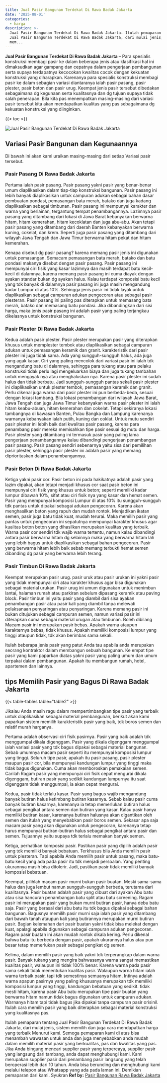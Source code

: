 ```yaml
---
title: Jual Pasir Bangunan Terdekat Di Rawa Badak Jakarta
date: '2025-08-01'
categories:
  - harga
description: >-
  Jual Pasir Bangunan Terdekat Di Rawa Badak Jakarta. Itulah pemaparan tentang
  Jual Pasir Bangunan Terdekat Di Rawa Badak Jakarta, dari mulai jenis, sistem
  mem...
---
```


**Jual Pasir Bangunan Terdekat Di Rawa Badak Jakarta** – Para spesialis konstruksi membagi pasir ke dalam beberapa jenis atau klasifikasi hal ini dimaksudkan agar gampang dan cepatnya dalam pengerjaan pembangunan serta supaya terdapatnya kecocokan kwalitas cocok dengan kekuatan konstruksi yang diharapkan. Karenanya para spesialis konstruksi membagi pasir ke dalam sebagian variasi diantaranya ialah pasir pasang, pasir plester, pasir beton dan pasir urug. Keempat jenis pasir tersebut dibedakan sebagaimana dg kegunaan serta kualitasnya dan dg tujuan supaya tidak salah penerapan. Bila kita pas menempatkan masing-masing dari variasi pasir tersebut kita akan mendapatkan kualitas yang pas sebagaimana dg kekuatan konstruksi yang diinginkan.

{{< toc >}}

![Jual Pasir Bangunan Terdekat Di Rawa Badak Jakarta](/images/jual-pasir-bangunan-52.png)

## Variasi Pasir Bangunan dan Kegunaannya

Di bawah ini akan kami uraikan masing-masing dari setiap Variasi pasir tersebut.

### Pasir Pasang Di Rawa Badak Jakarta

Pertama ialah pasir pasang. Pasir pasang yakni pasir yang benar-benar umum diaplikasikan dalam tiap-tiap konstruksi bangunan. Pasir pasang ini lebih banyak diaplikasikan untuk campuran adukan sebagai bahan dasar pembuatan pondasi, pemasangan bata merah, batako dan juga kadang diaplikasikan sebagai timbunan. Pasir pasang ini mempunyai karakter dan warna yang berlainan, tergantung tempat penambangannya. Lazimnya pasir pasang yang ditambang dari lokasi di Jawa Barat kebanyakan berwarna hitam, hitam kemerahan, hitam kecoklatan dan juga abu-abu. Akan tetapi pasir pasang yang ditambang dari daerah Banten kebanyakan berwarna kuning, cokelat, dan krem. Seperti juga pasir pasang yang ditambang dari wilayah Jawa Tengah dan Jawa Timur berwarna hitam pekat dan hitam kemerahan.

Kenapa disebut dg pasir pasang? karena memang pasir jenis ini digunakan untuk pemasangan. Semacam pemasangan bata merah, batako dan batu pondasi makanya disebut dengan pasir pasang. Pasir pasang ini mempunyai ciri fisik yang kasar lazimnya dan masih terdapat batu kecil-kecil di dalamnya, karena memang pasir pasang ini cuma diayak dengan ayakan standar bukan dg ayakan halus. Kalau terdapat komposisi batu kecil yang tdk banyak di dalamnya pasir pasang ini juga masih mengandung kadar Lumpur di atas 10%. Sehingga jenis pasir ini tidak layak untuk diaplikasikan sebagai campuran adukan pengecoran atau sebagai pasir plesteran. Pasir pasang ini paling pas diterapkan untuk memasang bata merah, batako dan memasang batu pondasi. Jika dibandingkan dari sisi harga, maka jenis pasir pasang ini adalah pasir yang paling terjangkau dikelasnya untuk konstruksi bangunan.

### Pasir Plester Di Rawa Badak Jakarta

Kedua adalah pasir plester. Pasir plester merupakan pasir yang diterapkan khusus untuk memplester tembok atau diaplikasikan sebagai campuran adukan untuk pemasangan keramik dan granit. karakteristik dari pasir plester ini juga tidak sama. Ada yang sungguh-sungguh halus, ada juga yang agak kasar. Ciri yang paling mencolok dari variasi pasir ini ialah tdk mengandung batu di dalamnya, sehingga para tukang atau para pelaku konstruksi tidak perlu lagi mengeluarkan biaya dan juga tukang tambahan untuk mengayak nya atau menghaluskan nya. Karena pasir plester ini sudah halus dan tidak berbatu. Jadi sungguh-sungguh pantas sekali pasir plester ini diaplikasikan untuk plester tembok, pemasangan keramik dan granit. Perlu dikenal juga warna dari pasir plester ini pun berbeda-beda, sesuai dengan lokasi tambang. Bila lokasi penambangan dari wilayah Jawa Barat, Jawa Tengah dan juga Jawa Timur kebanyakan warna pasir plester ini ialah hitam keabu-abuan, hitam kemerahan dan cokelat. Tetapi sekiranya lokasi tambangnya di kawasan Banten, Pulau Bangka dan Lampung karenanya warnanya kebanyakan ialah putih, kuning dan coklat. Untuk mutu sendiri pasir plester ini lebih baik dari kwalitas pasir pasang, karena para penambang pasir mereka memisahkan tipe pasir sesuai dg mutu dan harga. Pasir plester yang ditambang ini termasuk pasir yang paling lama pengerjaan penambangannya kalau dibandingi pengerjaan penambangan pasir pasang. Pasir pasang sendiri sebenarnya yaitu sisa dari pemilihan pasir plester, sehingga pasir plester ini adalah pasir yang memang diprioritaskan dalam penambangannya.

### Pasir Beton Di Rawa Badak Jakarta

Ketiga yakni pasir cor. Pasir beton ini pada hakikatnya adalah pasir yang lazim dipakai, akan tetapi menjadi khusus cor saat pasir beton ini mempunyai ciri fisik yang khusus untuk beton; seperti memiliki kadar lumpur dibawah 10%, sifat atau ciri fisik nya yang kasar dan hemat semen. Pasir yang mempunyai komposisi Lumpur di atas 10% itu sungguh-sungguh tdk pantas untuk dipakai sebagai adukan pengecoran. Karena akan menghasilkan beton yang rapuh dan mudah rontok. Menjadikan ikatan semen, pasir juga batu tidak kuat, mudah terurai. Maka memilih pasir yang pantas untuk pengecoran ini sepatutnya mempunyai karakter khusus agar kualitas beton beton yang dihasilkan merupakan kualitas yang terbaik. Warna pasir cor sendiri tdk wajib warna tertentu, namun kalau dibandingi antara pasir berwarna hitam dg selainnya maka yang berwarna hitam lah yang lebih bagus untuk diaplikasikan sebagai bahan pengecoran. Pasir yang berwarna hitam lebih baik sebab memang terbukti hemat semen dibanding dg pasir yang berwarna lebih terang.

### Pasir Timbun Di Rawa Badak Jakarta

Keempat merupakan pasir urug. pasir uruk atau pasir urukan ini yakni pasir yang tidak mempunyai ciri atau karakter khusus agar bisa digunakan sebagai material urukan. Pasir urug ini umum digunakan untuk menimbun lantai, halaman rumah atau parkiran sebelum dipasang keramik atau paving block. Pasir timbun ini yaitu pasir yang diambil dari sisa ayakan penambangan pasir atau pasir kali yang diambil tanpa melewati pelaksanaan penyaringan atau penyaringan. Karena memang pasir ini bukan ditujukan sebagai campuran semen, namun variasi pasir ini diterapkan cuma sebagai material urugan atau timbunan. Boleh dibilang Macam pasir ini merupakan pasir bebas. Apakah warna ataupun karakternya bebas, tidak khusus. Apakah memiliki komposisi lumpur yang tinggi ataupun tidak, tdk akan berimbas sama sekali.

Itulah beberapa jenis pasir yang patut Anda tau apabila anda merupakan seorang kontraktor dalam membangun sebuah bangunan. Ke empat tipe pasir yang kami paparkan diatas yakni pasir yang paling umum dan umum terpakai dalam pembangunan. Apakah itu membangun rumah, hotel, apartemen dan lainnya.

## tips Memilih Pasir yang Bagus Di Rawa Badak Jakarta

{{< table-tables table="table2" >}}

Jikalau Anda masih ragu dalam mempertimbangkan tipe pasir yang terbaik untuk diaplikasikan sebagai material pembangunan, berikut akan kami paparkan sistem memilih karakteristik pasir yang baik, tdk boros semen dan relatif murah harganya.

Pertama adalah observasi ciri fisik pasirnya. Pasir yang baik adalah tdk menggumpal dikala digenggam. Pasir yang dikala digenggam menggumpal ialah variasi pasir yang tdk bagus dipakai sebagai material bangunan. Sebab umumnya macam pasir seperti itu mempunyai komposisi lumpur yang tinggi. Seluruh tipe pasir, apakah itu pasir pasang, pasir plester maupun pasir cor, bila mempunyai kandungan lumpur yang tinggi maka tidak bagus digunakan. Cuma akan memboroskan pemakaian semen. Carilah Ragam pasir yang mempunyai ciri fisik cepat mengurai dikala digenggam, butiran pasir yang sedikit kandungan lumpurnya itu saat digenggam tidak menggumpal, ia akan cepat mengurai.

Kedua, pasir tidak terlalu kasar. Pasir yang bagus wajib mengandung banyak butiran halus ketimbang butiran kasarnya. Sebab kalau pasir cuma banyak butiran kasarnya, karenanya ia tetap memerlukan butiran halus sebagai pengikat antara semen dan butiran yang kasar. Kalau pasir hanya memiliki butiran kasar, karenanya butiran halusnya akan digantikan oleh semen dan itulah yang menyebabkan pasir boros semen. Sekasar apa saja macam pasir yang akan digunakan untuk pengecoran, karenanya tetap harus mempunyai butiran-butiran halus sebagai pengikat antara pasir dan semen. Tujuannya yaitu supaya tdk terlalu memakan banyak semen.

Ketiga, perhatikan komposisi pasir. Pastikan pasir yang dipilih adalah pasir yang tdk memiliki banyak bebatuan. Terkhusus bila Anda memilih pasir untuk plesteran. Tapi apabila Anda memilih pasir untuk pasang, maka batu-batu kecil yang ada pada pasir itu tdk menjadi persoalan. Yang penting ukurannya masih bisa ditolerir. Jadi, pastikan pasir tidak memiliki banyak komposisi bebatuan.

Keempat, pilihlah macam pasir murni bukan pasir buatan. Meski sama-sama halus dan juga lembut namun sungguh-sungguh berbeda, terutama dari kualitasnya. Pasir buatan adalah pasir yang dibuat dari ayakan Abu batu atau sisa hancuran penambangan batu split atau batu screening. Ragam pasir ini merupakan pasir yang bukan murni butiran pasir, hanya debu batu saja. Pasir yang berasal dari abu batu itu tdk bagus dipakai sebagai bahan bangunan. Bagusnya memilih pasir murni saja ialah pasir yang ditambang dari bawah tanah ataupun kali yang butirannya merupakan murni butiran pasir. Bagian kelemahan dari pasir buatan yakni tidak bisa melekat dengan kuat, apalagi apabila digunakan sebagai campuran adukan pengecoran. Ragam pasir buatan ini akan mudah rontok dikala kering. Perlu dikenal bahwa batu itu berbeda dengan pasir, apakah ukurannya halus atau pun besar tetap memerlukan pasir sebagai pengikat dg semen.

Kelima, dalam memilih pasir yang baik yakni tdk terperangkap dalam warna pasir. Banyak tukang yang mengira bahwasanya warna sangat memastikan kualitas pasir, walaupun ini tidak 100% benar. Karena warna pada pasir sama sekali tidak menentukan kualitas pasir. Walaupun warna hitam ialah warna terbaik pasir, tapi tdk semestinya semuanya hitam. Intinya adalah warna apapun pasirnya yang paling khususnya merupakan tdk memiliki komposisi lumpur yang tinggi, kandungan bebatuan yang sedikit. tidak mesti hitam, karena pasir Abu batu merupakan tipe pasir buatan yang berwarna hitam namun tidak bagus digunakan untuk campuran adukan. Warnanya hitam tapi tidak bagus jika dipakai tanpa campuran pasir orisinil. Itulah cara memilih pasir yang baik diterapkan sebagai material konstruksi yang kualitasnya pas.

Itulah pemaparan tentang Jual Pasir Bangunan Terdekat Di Rawa Badak Jakarta, dari mulai jenis, sistem memilih dan juga cara mendapatkan harga yang terbaik Menurut kami. Semoga pemaparan kami di atas bisa menambah wawasan untuk anda dan juga menyebabkan anda mudah dalam memilih material pasir yang berkualitas, pas dan kwalitas yang pas. Jika Anda bingung mencari supplier pasir yang terpercaya, supplier pasir yang langsung dari tambang, anda dapat menghubungi kami. Kami merupakan supplier pasir dari penambang pasir langsung yang telah beroperasi lebih dari 10 tahun. Anda bisa berunding dan menghubungi kami melalui telepon atau Whatsapp yang ada pada laman ini. Demikian pemaparan dari kami. Syukran
**Ref by:** [Pasir Bangunan Rawa Badak Jakarta](https://id.wikipedia.org/wiki/Pasir)
